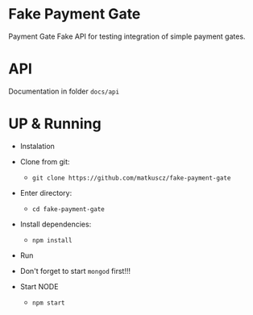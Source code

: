Fake Payment Gate
=================
Payment Gate Fake API for testing integration of simple payment gates.

API
===
Documentation in folder `docs/api`

UP & Running
============
- Instalation
 - Clone from git:
   - `git clone https://github.com/matkuscz/fake-payment-gate`
 - Enter directory:
   - `cd fake-payment-gate`
 - Install dependencies:
   - `npm install`

- Run
 - Don't forget to start `mongod` first!!!
 - Start NODE
   - `npm start`
